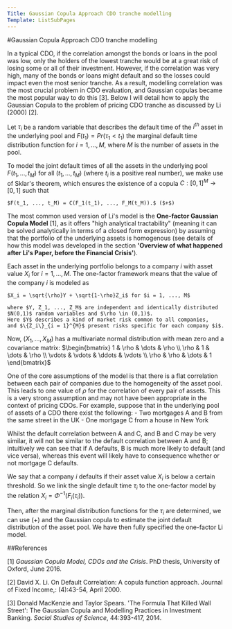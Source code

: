 ```yaml
---
Title: Gaussian Copula Approach CDO tranche modelling
Template: ListSubPages
---
```


#Gaussian Copula Approach CDO tranche modelling

In a typical CDO, if the correlation amongst the  bonds or loans in the pool was low, only the holders of the lowest tranche would be at a great risk of losing some or all of their investment. However, if the correlation was very high, many of the bonds or loans might default and so the losses could impact even the most senior tranche. As a result, modelling correlation was the most crucial problem in CDO evaluation, and Gaussian copulas became the most popular way to do this [3]. Below I will detail how to apply the Gaussian Copula to the problem of pricing CDO tranche as discussed by Li (2000) [2].

Let $\tau_i$ be a random variable that describes the default time of the $i^{th}$ asset in the underlying pool and $F(t_1) = Pr(\tau_1 < t_1)$ the marginal default time distribution function for $i = 1, ..., M$, where $M$ is the number of assets in the pool. 

To model the joint default times of all the assets in the underlying pool $F(t_1, ..., t_M)$ for all $(t_1, ..., t_M)$ (where $t_i$ is a positive real number), we make use of Sklar's theorem, which ensures the existence of a copula $C:[0,1]^M \rightarrow [0,1]$ such that 

	$F(t_1, ..., t_M) = C(F_1(t_1), ..., F_M(t_M)).$ ($+$)

The most common used version of Li's model is the **One-factor Gaussian Copula Model** [1], as it offers "high analytical tractability" (meaning it can be solved analytically in terms of a closed form expression) by assuming that the portfolio of the underlying assets is homogenous (see details of how this model was developed in the section **'Overview of what happened after Li's Paper, before the Financial Crisis'**). 

Each asset in the underlying portfolio belongs to a company $i$ with asset value $X_i$ for $i = 1, ..., M$. The one-factor framework means that the value of the company $i$ is modeled as 

	$X_i = \sqrt{\rho}Y + \sqrt{1-\rho}Z_i$ for $i = 1, ..., M$

	where $Y, Z_1, ..., Z_M$ are independent and identically distributed $N(0,1)$ random variables and $\rho \in (0,1)$. 
	Here $Y$ describes a kind of market risk common to all companies, 
	and $\{Z_i\}_{i = 1}^{M}$ present risks specific for each company $i$.

Now, $(X_1, ..., X_M)$ has a multivariate normal distribution with mean zero and a covariance matrix:
										$\begin{bmatrix}
										1 & \rho & \dots  & \rho \\
										\rho & 1 & \dots  & \rho \\
										\vdots & \vdots & \ddots & \vdots \\
										\rho & \rho & \dots  & 1
										\end{bmatrix}$

One of the core assumptions of the model is that there is a flat correlation between each pair of companies due to the homogeneity of the asset pool. This leads to one value of $\rho$ for the correlation of every pair of assets. This is a very strong assumption and may not have been appropriate in the context of pricing CDOs. For example, suppose that in the underlying pool of assets of a CDO there exist the following:
	- Two mortgages A and B from the same street in the UK
	- One mortgage C from a house in New York

Whilst the default correlation between A and C, and B and C may be very similar, it will not be similar to the default correlation between A and B; intuitively we can see that if A defaults, B is much more likely to default (and vice versa), whereas this event will likely have to consequence whether or not mortgage C defaults.

We say that a company $i$ defaults if their asset value $X_i$ is below a certain threshold. So we link the single default time $\tau_i$ to the one-factor model by the relation $X_i = \Phi^{-1}(F_i(\tau_i))$.

Then, after the marginal distribution functions for the $\tau_i$ are determined, we can use ($+$) and the Gaussian copula to estimate the joint default distribution of the asset pool. We have then fully specified the one-factor Li model.

##References

[1] *Gaussian Copula Model, CDOs and the Crisis*. PhD thesis, University of Oxford, June 2016. 

[2] David X. Li. On Default Correlation: A copula function approach. Journal of Fixed Income,: (4):43-54, April 2000.

[3] Donald MacKenzie and Taylor Spears. 'The Formula That Killed Wall Street': The Gaussian Copula and Modelling Practices in Investment Banking. *Social Studies of Science*, 44:393-417, 2014. 
